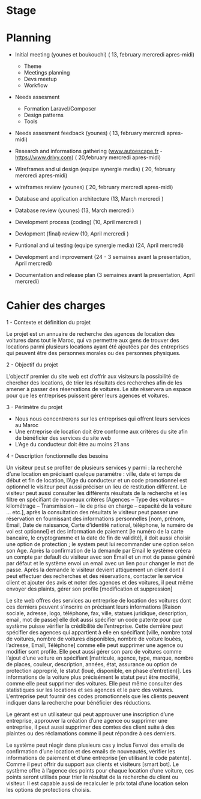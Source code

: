 # Stage
# Planning

* Initial meeting (younes et boukouchi) ( 13, february mercredi apres-midi)
	- Theme
	- Meetings planning
	- Devs meetup
	- Workflow 
* Needs assesment 
	- Formation Laravel/Composer
	- Design patterns
	- Tools
* Needs assesment feedback (younes) ( 13, february mercredi apres-midi) 
* Research and informations gathering (www.autoescape.fr - https://www.drivy.com) ( 20,february  mercredi apres-midi) 

* Wireframes and ui design (equipe synergie media) ( 20, february mercredi apres-midi) 
* wireframes review (younes) ( 20, february mercredi apres-midi) 

* Database and application architecture (13, March mercredi )
* Database review (younes) (13, March mercredi )

* Development process (coding) (10, April mercredi )
* Devlopment (final) review (10, April mercredi )


* Funtional and ui testing (equipe synergie media) (24, April mercredi)

* Development and improvement (24 - 3 semaines avant la presentation, April mercredi)

* Documentation and release plan (3 semaines avant la presentation, April mercredi)

# Cahier des charges


1 - Contexte et définition du projet

Le projet est un annuaire de recherche des agences de location des voitures dans tout le Maroc, qui va permettre aux gens de trouver des locations parmi plusieurs locations ayant été ajoutées par des entreprises qui peuvent être des personnes morales ou des personnes physiques.

2 - Objectif du projet

L’objectif premier du site web est d’offrir aux visiteurs la possibilité de chercher des locations, de trier les résultats des recherches afin de les amener à passer des réservations de voitures.
Le site réservera un espace pour que les entreprises puissent gérer leurs agences et voitures.

3 - Périmètre du projet

-	Nous nous concentrerons sur les entreprises qui offrent leurs services au Maroc 
-	Une entreprise de location doit être conforme aux critères du site afin de bénéficier des services du site web
-	L’Age du conducteur doit être au moins 21 ans 

4 - Description fonctionnelle des besoins

Un visiteur peut se profiter de plusieurs services y parmi : la recherché d’une location en précisant quelque paramètre : ville, date et temps de début et fin de location, l’Age du conducteur et un code promotionnel est optionnel le visiteur peut aussi préciser un lieu de restitution diffèrent.
Le visiteur peut aussi consulter les différents résultats de la recherche et les filtre en spécifiant de nouveaux critères [Agences – Type des voitures – kilométrage – Transmission – lie de prise en charge – capacité de la voiture … etc.], après la consultation des résultats le visiteur peut passer une réservation en fournissant des informations personnelles [nom, prénom, Email, Date de naissance, Carte d’identité national, téléphone, le numéro de vol est optionnel] et des information de paiement [le numéro de la carte bancaire, le cryptogramme et la date de fin de validité], il doit aussi choisir une option de protection ; le system peut lui recommander une option selon son Age. Après la confirmation de la demande par Email le système créera un compte par default du visiteur avec son Email et un mot de passe généré par défaut et le système envoi un email avec un lien pour changer le mot de passe.
Après la demande le visiteur devient attiquement un client dont il peut effectuer des recherches et des réservations, contacter le service client et ajouter des avis et noter des agences et des voitures, il peut même envoyer des plaints, gérer son profile [modification et suppression]

Le site web offres des services au entreprise de location des voitures dont ces derniers peuvent s’inscrire en précisant leurs informations [Raison sociale, adresse, logo, téléphone, fax, ville, statues juridique, description, email, mot de passe] elle doit aussi spécifier un code patente pour que système puisse vérifier la crédibilité de l’entreprise. Cette dernière peut spécifier des agences qui appartient à elle en spécifiant [ville, nombre total de voitures, nombre de voitures disponibles, nombre de voiture louées, l’adresse, Email, Téléphone] comme elle peut supprimer une agence ou modifier sont profile. Elle peut aussi gérer son parc de voitures comme l’ajout d’une voiture en spécifiant [matricule, agence, type, marque, nombre de places, couleur, description, années, état, assurance ou option de protection approprié, le statut (loué, disponible, en phase d’entretien)]. Les informations de la voiture plus précisément le statut peut être modifié, comme elle peut supprimer des voitures. Elle peut même consulter des statistiques sur les locations et ses agences et le parc des voitures.
L’entreprise peut fournir des codes promotionnels que les clients peuvent indiquer dans la recherche pour bénéficier des réductions.

Le gérant est un utilisateur qui peut approuver une inscription d’une entreprise, approuver la création d’une agence ou supprimer une entreprise, il peut aussi supprimer des comtes des client suite à des plaintes ou des réclamations comme il peut répondre à ces derniers.

Le système peut réagir dans plusieurs cas y inclus l’envoi des emails de confirmation d’une location et des emails de nouveautés, vérifier les informations de paiement et d’une entreprise [en utilisant le code patente]. Comme il peut offrir du support aux clients et visiteurs [smart bot].
Le système offre à l’agence des points pour chaque location d’une voiture, ces points seront utilisés pour trier le résultat de la recherche du client ou visiteur. Il est capable aussi de recalculer le prix total d’une location selon les options de protections choisis.
